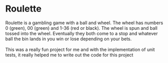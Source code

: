 # Roulette
Roulette is a gambling game with a ball and wheel. The wheel has numbers 0 (green), 00 (green) and 1-36 (red or black). The wheel is spun and ball tossed into the wheel. Eventually they both come to a stop and whatever ball the bin lands in you win or lose depending on your bets.
<br><br>
This was a really fun project for me and with the implementation of unit tests, it really helped me to write out the code for this project
